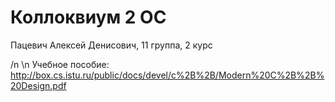 # Коллоквиум 2 ОС

Пацевич Алексей Денисович, 11 группа, 2 курс


/n \n
Учебное пособие: http://box.cs.istu.ru/public/docs/devel/c%2B%2B/Modern%20C%2B%2B%20Design.pdf
